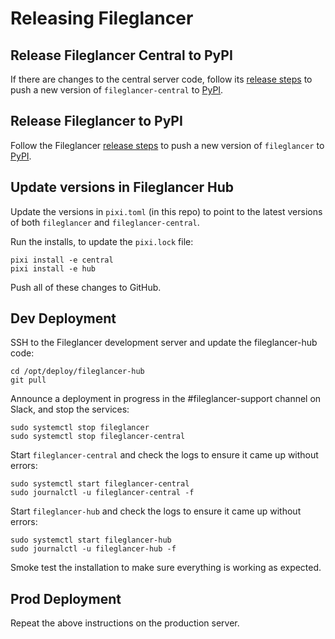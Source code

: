 # Releasing Fileglancer

## Release Fileglancer Central to PyPI

If there are changes to the central server code, follow its [release steps](https://github.com/JaneliaSciComp/fileglancer-central/blob/main/RELEASE.md) to push a new version of `fileglancer-central` to [PyPI](https://pypi.org/project/fileglancer-central/).

## Release Fileglancer to PyPI

Follow the Fileglancer [release steps](https://github.com/JaneliaSciComp/fileglancer/blob/main/RELEASE.md) to push a new version of `fileglancer` to [PyPI](https://pypi.org/project/fileglancer/).

## Update versions in Fileglancer Hub

Update the versions in `pixi.toml` (in this repo) to point to the latest versions of both `fileglancer` and `fileglancer-central`. 

Run the installs, to update the `pixi.lock` file:
```
pixi install -e central
pixi install -e hub
```

Push all of these changes to GitHub.

## Dev Deployment

SSH to the Fileglancer development server and update the fileglancer-hub code:

```
cd /opt/deploy/fileglancer-hub
git pull
```

Announce a deployment in progress in the #fileglancer-support channel on Slack, and stop the services:
```
sudo systemctl stop fileglancer
sudo systemctl stop fileglancer-central
```

Start `fileglancer-central` and check the logs to ensure it came up without errors:

```
sudo systemctl start fileglancer-central
sudo journalctl -u fileglancer-central -f
```

Start `fileglancer-hub` and check the logs to ensure it
 came up without errors:

```
sudo systemctl start fileglancer-hub
sudo journalctl -u fileglancer-hub -f
```

Smoke test the installation to make sure everything is working as expected.

## Prod Deployment

Repeat the above instructions on the production server.

